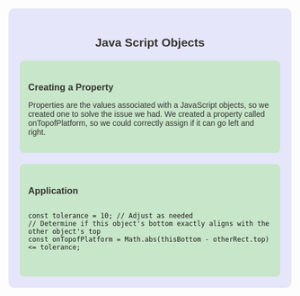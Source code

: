 <div style="background-color: #e6e6fa; padding: 20px; border-radius: 10px;">

<h2 style="font-family: Arial, sans-serif; color: #333; text-align: center;">Java Script Objects</h2>

<div style="background-color: #c8e6c9; padding: 15px; border-radius: 8px; margin-top: 20px;">

<h3 style="font-family: Arial, sans-serif; color: #333; margin-bottom: 10px;">Creating a Property</h3>

<p style="font-family: Arial, sans-serif; color: #333;">Properties are the values associated with a JavaScript objects, so we created one to solve the issue we had. We created a property called onTopofPlatform, so we could correctly assign if it can go left and right. </p>

</div>
<div style="background-color: #c8e6c9; padding: 15px; border-radius: 8px; margin-top: 20px;">
<h3 style="font-family: Arial, sans-serif; color: #333; margin-bottom: 10px;">Application</h3>


<pre>
<code>
const tolerance = 10; // Adjust as needed
// Determine if this object's bottom exactly aligns with the other object's top
const onTopofPlatform = Math.abs(thisBottom - otherRect.top) <= tolerance;
</code>
</pre>

</div>
